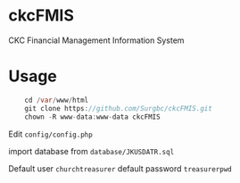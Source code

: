 # ckcFMIS
CKC Financial Management Information System

# Usage
```dart
    cd /var/www/html
    git clone https://github.com/Surgbc/ckcFMIS.git
    chown -R www-data:www-data ckcFMIS
```
Edit ```config/config.php```

import database from ```database/JKUSDATR.sql```

Default user ```churchtreasurer``` default password ```treasurerpwd```
    
